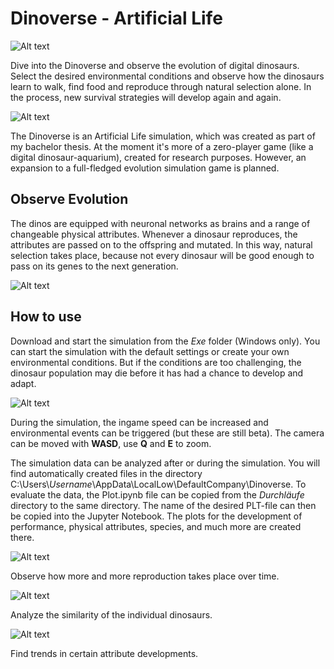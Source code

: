 # Dinoverse - Artificial Life

![Alt text](Assets/Pictures/Island5.png)

Dive into the Dinoverse and observe the evolution of digital dinosaurs. Select the desired environmental conditions and observe how the dinosaurs learn to walk, find food and reproduce through natural selection alone. In the process, new survival strategies will develop again and again.

![Alt text](Assets/Pictures/Ingame.jpg)

The Dinoverse is an Artificial Life simulation, which was created as part of my bachelor thesis. At the moment it's more of a zero-player game (like a digital dinosaur-aquarium), created for research purposes. However, an expansion to a full-fledged evolution simulation game is planned.


## Observe Evolution
The dinos are equipped with neuronal networks as brains and a range of changeable physical attributes. Whenever a dinosaur reproduces, the attributes are passed on to the offspring and mutated. In this way, natural selection takes place, because not every dinosaur will be good enough to pass on its genes to the next generation.

![Alt text](Assets/Pictures/Love4.png)


## How to use
Download and start the simulation from the *Exe* folder (Windows only). You can start the simulation with the default settings or create your own environmental conditions. But if the conditions are too challenging, the dinosaur population may die before it has had a chance to develop and adapt.

![Alt text](Assets/Pictures/MainMenu.jpg)

During the simulation, the ingame speed can be increased and environmental events can be triggered (but these are still beta). The camera can be moved with **WASD**, use **Q** and **E** to zoom.

The simulation data can be analyzed after or during the simulation. You will find automatically created files in the directory C:\Users\\*Username*\AppData\LocalLow\DefaultCompany\Dinoverse. To evaluate the data, the Plot.ipynb file can be copied from the *Durchläufe* directory to the same directory. The name of the desired PLT-file can then be copied into the Jupyter Notebook. The plots for the development of performance, physical attributes, species, and much more are created there.

  
![Alt text](Assets/Pictures/Graph1.png)

Observe how more and more reproduction takes place over time.

![Alt text](Assets/Pictures/Graph2.png)

Analyze the similarity of the individual dinosaurs.

![Alt text](Assets/Pictures/Graph3.png)

Find trends in certain attribute developments.
